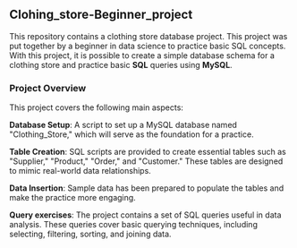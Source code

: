 ## Clohing_store-Beginner_project
This repository contains a clothing store database project. This project was put together by a beginner in data science to practice basic SQL concepts. 
With this project, it is possible to create a simple database schema for a clothing store and practice basic **SQL** queries using **MySQL**.

### Project Overview
This project covers the following main aspects:

**Database Setup**: A script to set up a MySQL database named "Clothing_Store," which will serve as the foundation for a practice.

**Table Creation**: SQL scripts are provided to create essential tables such as "Supplier," "Product," "Order," and "Customer." These tables are designed to mimic real-world data relationships.

**Data Insertion**: Sample data has been prepared to populate the tables and make the practice more engaging.

**Query exercises**: The project contains a set of SQL queries useful in data analysis. These queries cover basic querying techniques, including selecting, filtering, sorting, and joining data.
